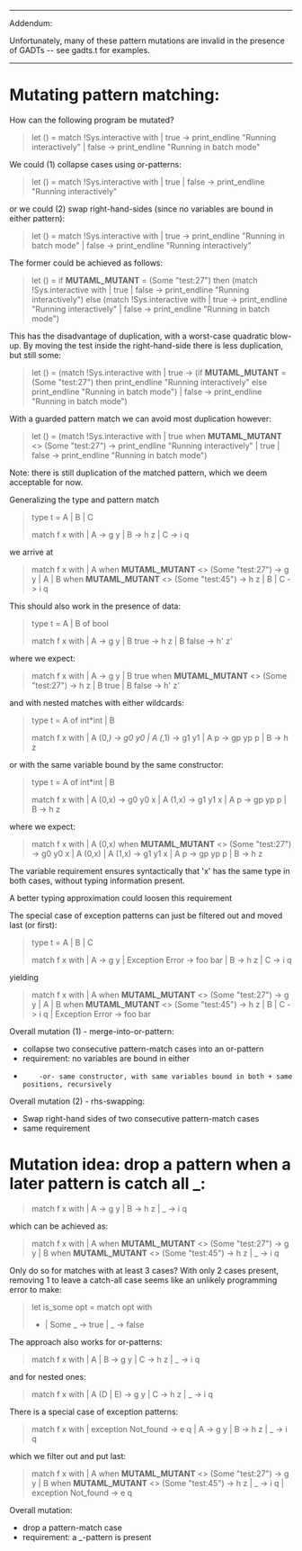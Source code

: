 --------------------------------------------------------------------------------

Addendum:

Unfortunately, many of these pattern mutations are invalid in the
presence of GADTs -- see gadts.t for examples.

--------------------------------------------------------------------------------


Mutating pattern matching:
==========================

How can the following program be mutated?

> let () = match !Sys.interactive with
>   | true  -> print_endline "Running interactively"
>   | false -> print_endline "Running in batch mode"

We could (1) collapse cases using or-patterns:

> let () = match !Sys.interactive with
>   | true
>   | false -> print_endline "Running interactively"

or we could (2) swap right-hand-sides (since no variables are bound in either pattern):

> let () = match !Sys.interactive with
>   | true  -> print_endline "Running in batch mode"
>   | false -> print_endline "Running interactively"


The former could be achieved as follows:

> let () =
>   if __MUTAML_MUTANT__ = (Some "test:27")
>   then
>     (match !Sys.interactive with
>       | true
>       | false -> print_endline "Running interactively")
>   else
>     (match !Sys.interactive with
>       | true  -> print_endline "Running interactively"
>       | false -> print_endline "Running in batch mode")

This has the disadvantage of duplication, with a worst-case quadratic blow-up.
By moving the test inside the right-hand-side there is less duplication, but still some:

> let () =
>   (match !Sys.interactive with
>     | true  ->
>       (if __MUTAML_MUTANT__ = (Some "test:27")
>        then print_endline "Running interactively"
>        else print_endline "Running in batch mode")
>     | false -> print_endline "Running in batch mode")

With a guarded pattern match we can avoid most duplication however:

> let () =
>   (match !Sys.interactive with
>     | true when __MUTAML_MUTANT__ <> (Some "test:27")
>       -> print_endline "Running interactively"
>     | true
>     | false -> print_endline "Running in batch mode")

Note: there is still duplication of the matched pattern,
which we deem acceptable for now.


Generalizing the type and pattern match

> type t = A | B | C
>
> match f x with
> | A -> g y
> | B -> h z
> | C -> i q

we arrive at

> match f x with
> | A when __MUTAML_MUTANT__ <> (Some "test:27") -> g y
> | A
> | B when __MUTAML_MUTANT__ <> (Some "test:45") -> h z
> | B
> | C -> i q

This should also work in the presence of data:

> type t = A | B of bool
>
> match f x with
> | A -> g y
> | B true  -> h z
> | B false -> h' z'

where we expect:

> match f x with
> | A -> g y
> | B true when __MUTAML_MUTANT__ <> (Some "test:27") -> h z
> | B true
> | B false -> h' z'


and with nested matches with either wildcards:

> type t = A of int*int | B
>
> match f x with
> | A (0,_) -> g0 y0
> | A (_,1) -> g1 y1
> | A p -> gp yp p
> | B   -> h z

or with the same variable bound by the same constructor:

> type t = A of int*int | B
>
> match f x with
> | A (0,x) -> g0 y0 x
> | A (1,x) -> g1 y1 x
> | A p -> gp yp p
> | B   -> h z

where we expect:

> match f x with
> | A (0,x) when __MUTAML_MUTANT__ <> (Some "test:27") -> g0 y0 x
> | A (0,x)
> | A (1,x) -> g1 y1 x
> | A p -> gp yp p
> | B   -> h z

The variable requirement ensures syntactically that 'x' has the same
type in both cases, without typing information present.

A better typing approximation could loosen this requirement



The special case of exception patterns can just be filtered out and moved last (or first):

> type t = A | B | C
>
> match f x with
> | A -> g y
> | Exception Error -> foo bar
> | B -> h z
> | C -> i q

yielding

> match f x with
> | A when __MUTAML_MUTANT__ <> (Some "test:27") -> g y
> | A
> | B when __MUTAML_MUTANT__ <> (Some "test:45") -> h z
> | B
> | C -> i q
> | Exception Error -> foo bar



Overall mutation (1) - merge-into-or-pattern:
* collapse two consecutive pattern-match cases into an or-pattern
* requirement: no variables are bound in either
*         -or- same constructor, with same variables bound in both + same positions, recursively


Overall mutation (2) - rhs-swapping:
* Swap right-hand sides of two consecutive pattern-match cases
* same requirement



Mutation idea: drop a pattern when a later pattern is catch all _:
==================================================================

> match f x with
> | A -> g y
> | B -> h z
> | _ -> i q

which can be achieved as:

> match f x with
> | A when __MUTAML_MUTANT__ <> (Some "test:27") -> g y
> | B when __MUTAML_MUTANT__ <> (Some "test:45") -> h z
> | _ -> i q

Only do so for matches with at least 3 cases?
With only 2 cases present, removing 1 to leave a catch-all case
seems like an unlikely programming error to make:

>   let is_some opt = match opt with
> -   | Some _ -> true
>     | _      -> false

The approach also works for or-patterns:

> match f x with
> | A | B -> g y
> | C -> h z
> | _ -> i q

and for nested ones:

> match f x with
> | A (D | E) -> g y
> | C -> h z
> | _ -> i q


There is a special case of exception patterns:

> match f x with
> | exception Not_found -> e q
> | A -> g y
> | B -> h z
> | _ -> i q

which we filter out and put last:

> match f x with
> | A when __MUTAML_MUTANT__ <> (Some "test:27") -> g y
> | B when __MUTAML_MUTANT__ <> (Some "test:45") -> h z
> | _ -> i q
> | exception Not_found -> e q


Overall mutation:
* drop a pattern-match case
* requirement: a _-pattern is present
